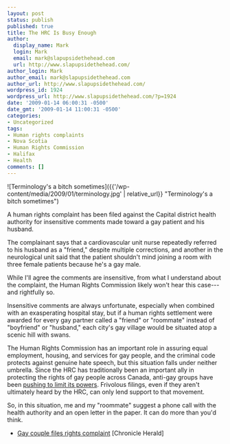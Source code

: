 ```yaml
---
layout: post
status: publish
published: true
title: The HRC Is Busy Enough
author:
  display_name: Mark
  login: Mark
  email: mark@slapupsidethehead.com
  url: http://www.slapupsidethehead.com/
author_login: Mark
author_email: mark@slapupsidethehead.com
author_url: http://www.slapupsidethehead.com/
wordpress_id: 1924
wordpress_url: http://www.slapupsidethehead.com/?p=1924
date: '2009-01-14 06:00:31 -0500'
date_gmt: '2009-01-14 11:00:31 -0500'
categories:
- Uncategorized
tags:
- Human rights complaints
- Nova Scotia
- Human Rights Commission
- Halifax
- Health
comments: []
---
```

![Terminology's a bitch sometimes]({{'/wp-content/media/2009/01/terminology.jpg' | relative_url}} "Terminology's a bitch sometimes")

A human rights complaint has been filed against the Capital district health authority for insensitive comments made toward a gay patient and his husband.

The complainant says that a cardiovascular unit nurse repeatedly referred to his husband as a "friend," despite multiple corrections, and another in the neurological unit said that the patient shouldn't mind joining a room with three female patients because he's a gay male.

While I'll agree the comments are insensitive, from what I understand about the complaint, the Human Rights Commission likely won't hear this case---and rightfully so.

Insensitive comments are always unfortunate, especially when combined with an exasperating hospital stay, but if a human rights settlement were awarded for every gay partner called a "friend" or "roommate" instead of "boyfriend" or "husband," each city's gay village would be situated atop a scenic hill with swans.

The Human Rights Commission has an important role in assuring equal employment, housing, and services for gay people, and the criminal code protects against genuine hate speech, but this situation falls under neither umbrella. Since the HRC has traditionally been an important ally in protecting the rights of gay people across Canada, anti-gay groups have been [pushing to limit its powers](http://www.slapupsidethehead.com/2008/11/tories-adopt-gay-hostile-policies/ "It's now an adopted Tory policy"). Frivolous filings, even if they aren't ultimately heard by the HRC, can only lend support to that movement.

So, in this situation, me and my "roommate" suggest a phone call with the health authority and an open letter in the paper. It can do more than you'd think.

- [Gay couple files rights complaint](http://thechronicleherald.ca/Metro/9010257.html) [Chronicle Herald]
